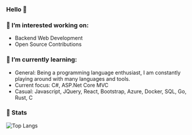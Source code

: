### Hello 👋

### 🔭 I’m interested working on:
- Backend Web Development
- Open Source Contributions

### 🌱 I’m currently learning:
- General: Being a programming language enthusiast, I am constantly playing around with many languages and tools.
- Current focus: C#, ASP.Net Core MVC
- Casual: Javascript, JQuery, React, Bootstrap, Azure, Docker, SQL, Go, Rust, C
  
### 🚀 Stats 
<!-- <img src="https://github-readme-stats-blue-phi-76.vercel.app/api/top-langs?username=luhamoza&layout=compact&theme=aura_dark&count_private=true&hide_border=true&bg_color=0d1117" alt="Top Langs"> -->
<img src="https://github-readme-stats.vercel.app/api/top-langs/?username=luhamoza&layout=compact&theme=onedark&count_private=true&hide_border=true&bg_color=0d1117" alt="Top Langs"> 
